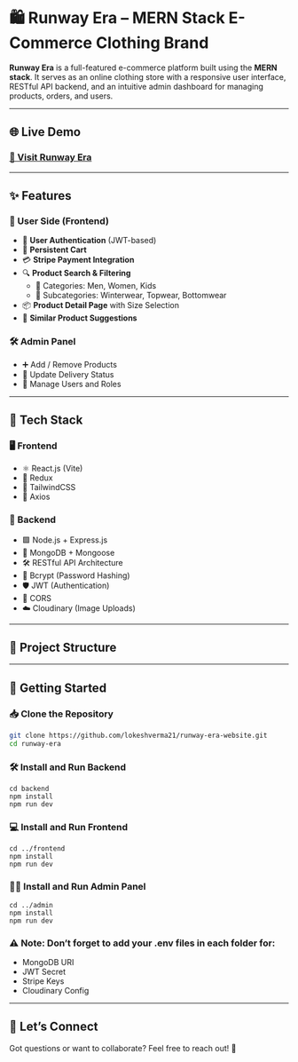 # 🛍️ Runway Era – MERN Stack E-Commerce Clothing Brand

**Runway Era** is a full-featured e-commerce platform built using the **MERN stack**. It serves as an online clothing store with a responsive user interface, RESTful API backend, and an intuitive admin dashboard for managing products, orders, and users.

---

## 🌐 Live Demo
### [🔗 Visit Runway Era](runwayera.vercel.app)

---

## ✨ Features

### 👤 User Side (Frontend)
- 🔐 **User Authentication** (JWT-based)
- 🛒 **Persistent Cart**
- 💳 **Stripe Payment Integration**
- 🔍 **Product Search & Filtering**
  - 📂 Categories: Men, Women, Kids
  - 🧥 Subcategories: Winterwear, Topwear, Bottomwear
- 📦 **Product Detail Page** with Size Selection
- 🧩 **Similar Product Suggestions**

### 🛠️ Admin Panel
- ➕ Add / Remove Products
- 🚚 Update Delivery Status
- 👥 Manage Users and Roles

---

## 🧰 Tech Stack

### 🖥️ Frontend
- ⚛️ React.js (Vite)
- 🧠 Redux
- 🎨 TailwindCSS
- 📡 Axios

### 🔧 Backend
- 🟩 Node.js + Express.js
- 🍃 MongoDB + Mongoose
- 🛠️ RESTful API Architecture
- 🧂 Bcrypt (Password Hashing)
- 🛡️ JWT (Authentication)
- 🔗 CORS
- ☁️ Cloudinary (Image Uploads)

---

## 📁 Project Structure

---

## 🚀 Getting Started

### 📥 Clone the Repository

```bash
git clone https://github.com/lokeshverma21/runway-era-website.git
cd runway-era
```
### 🛠️ Install and Run Backend
```
cd backend
npm install
npm run dev
```
### 💻 Install and Run Frontend
```
cd ../frontend
npm install
npm run dev
```
### 🧑‍💼 Install and Run Admin Panel
```
cd ../admin
npm install
npm run dev
```

### ⚠️ Note: Don’t forget to add your .env files in each folder for:
- MongoDB URI
- JWT Secret
- Stripe Keys
- Cloudinary Config
---

## 💬 Let’s Connect
Got questions or want to collaborate? Feel free to reach out! 🙌
